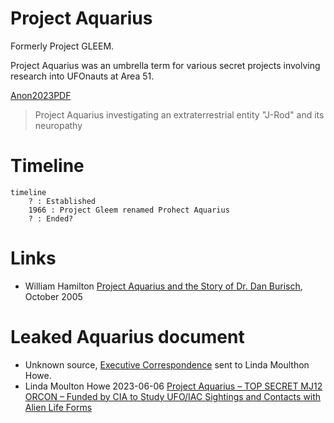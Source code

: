 # Project Aquarius

Formerly Project GLEEM.

Project Aquarius was an umbrella term for various secret projects involving research into UFOnauts at Area 51.

[Anon2023PDF](https://archive.org/details/anon_pdf_from_markdown)
> Project Aquarius investigating an extraterrestrial entity "J-Rod" and its neuropathy

# Timeline

```mermaid
timeline
    ? : Established
    1966 : Project Gleem renamed Prohect Aquarius
    ? : Ended?
```

# Links

- William Hamilton [Project Aquarius and the Story of Dr. Dan Burisch](https://web.archive.org/web/20061006012118/https://www.astrosciences.info/Aquarius.htm), October 2005

# Leaked Aquarius document

- Unknown source, [Executive Correspondence](https://archive.org/details/project-aquarius-11-pages/page/n5/mode/2up) sent to Linda Moulthon Howe.
- Linda Moulton Howe 2023-06-06 [Project Aquarius – TOP SECRET MJ12 ORCON – Funded by CIA to Study UFO/IAC Sightings and Contacts with Alien Life Forms](https://www.earthfiles.com/2022/06/06/project-aquarius-top-secret-mj12-orcon-funded-by-cia-to-study-ufo-iac-sightings-and-contacts-with-alien-life-forms/)
